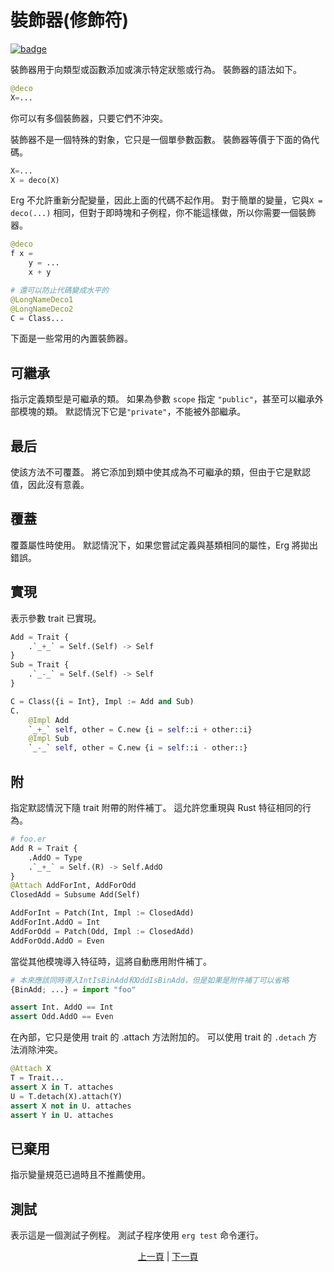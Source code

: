 # 裝飾器(修飾符)

[![badge](https://img.shields.io/endpoint.svg?url=https%3A%2F%2Fgezf7g7pd5.execute-api.ap-northeast-1.amazonaws.com%2Fdefault%2Fsource_up_to_date%3Fowner%3Derg-lang%26repos%3Derg%26ref%3Dmain%26path%3Ddoc/EN/syntax/29_decorator.md%26commit_hash%3D06f8edc9e2c0cee34f6396fd7c64ec834ffb5352)](https://gezf7g7pd5.execute-api.ap-northeast-1.amazonaws.com/default/source_up_to_date?owner=erg-lang&repos=erg&ref=main&path=doc/EN/syntax/29_decorator.md&commit_hash=06f8edc9e2c0cee34f6396fd7c64ec834ffb5352)

裝飾器用于向類型或函數添加或演示特定狀態或行為。
裝飾器的語法如下。

```python
@deco
X=...
```

你可以有多個裝飾器，只要它們不沖突。

裝飾器不是一個特殊的對象，它只是一個單參數函數。 裝飾器等價于下面的偽代碼。

```python
X=...
X = deco(X)
```

Erg 不允許重新分配變量，因此上面的代碼不起作用。
對于簡單的變量，它與`X = deco(...)` 相同，但對于即時塊和子例程，你不能這樣做，所以你需要一個裝飾器。

```python
@deco
f x =
    y = ...
    x + y

# 還可以防止代碼變成水平的
@LongNameDeco1
@LongNameDeco2
C = Class...
```

下面是一些常用的內置裝飾器。

## 可繼承

指示定義類型是可繼承的類。 如果為參數 `scope` 指定 `"public"`，甚至可以繼承外部模塊的類。 默認情況下它是`"private"`，不能被外部繼承。

## 最后

使該方法不可覆蓋。 將它添加到類中使其成為不可繼承的類，但由于它是默認值，因此沒有意義。

## 覆蓋

覆蓋屬性時使用。 默認情況下，如果您嘗試定義與基類相同的屬性，Erg 將拋出錯誤。

## 實現

表示參數 trait 已實現。

```python
Add = Trait {
    .`_+_` = Self.(Self) -> Self
}
Sub = Trait {
    .`_-_` = Self.(Self) -> Self
}

C = Class({i = Int}, Impl := Add and Sub)
C.
    @Impl Add
    `_+_` self, other = C.new {i = self::i + other::i}
    @Impl Sub
    `_-_` self, other = C.new {i = self::i - other::}
```

## 附

指定默認情況下隨 trait 附帶的附件補丁。
這允許您重現與 Rust 特征相同的行為。

```python
# foo.er
Add R = Trait {
    .AddO = Type
    .`_+_` = Self.(R) -> Self.AddO
}
@Attach AddForInt, AddForOdd
ClosedAdd = Subsume Add(Self)

AddForInt = Patch(Int, Impl := ClosedAdd)
AddForInt.AddO = Int
AddForOdd = Patch(Odd, Impl := ClosedAdd)
AddForOdd.AddO = Even
```

當從其他模塊導入特征時，這將自動應用附件補丁。

```Python
# 本來應該同時導入IntIsBinAdd和OddIsBinAdd，但是如果是附件補丁可以省略
{BinAdd; ...} = import "foo"

assert Int. AddO == Int
assert Odd.AddO == Even
```

在內部，它只是使用 trait 的 .attach 方法附加的。 可以使用 trait 的 `.detach` 方法消除沖突。

```python
@Attach X
T = Trait...
assert X in T. attaches
U = T.detach(X).attach(Y)
assert X not in U. attaches
assert Y in U. attaches
```

## 已棄用

指示變量規范已過時且不推薦使用。

## 測試

表示這是一個測試子例程。 測試子程序使用 `erg test` 命令運行。

<p align='center'>
    <a href='./28_spread_syntax.md'>上一頁</a> | <a href='./30_error_handling.md'>下一頁</a>
</p>